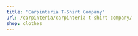 ```yaml
---
title: "Carpinteria T-Shirt Company"
url: /carpinteria/carpinteria-t-shirt-company/
shop: clothes
---
```

